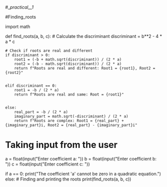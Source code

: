 #__practical__1_

#Finding_roots



import math


def find_roots(a, b, c):
    # Calculate the discriminant
    discriminant = b**2 - 4 * a * c
    
    # Check if roots are real and different
    if discriminant > 0:
        root1 = (-b + math.sqrt(discriminant)) / (2 * a)
        root2 = (-b - math.sqrt(discriminant)) / (2 * a)
        return f"Roots are real and different: Root1 = {root1}, Root2 = {root2}"
    

    elif discriminant == 0:
        root1 = -b / (2 * a)
        return f"Roots are real and same: Root = {root1}"
    

    else:
        real_part = -b / (2 * a)
        imaginary_part = math.sqrt(-discriminant) / (2 * a)
        return f"Roots are complex: Root1 = {real_part} + {imaginary_part}i, Root2 = {real_part} - {imaginary_part}i"

# Taking input from the user
a = float(input("Enter coefficient a: "))
b = float(input("Enter coefficient b: "))
c = float(input("Enter coefficient c: "))


if a == 0:
    print("The coefficient 'a' cannot be zero in a quadratic equation.")
else:
    # Finding and printing the roots
    print(find_roots(a, b, c))